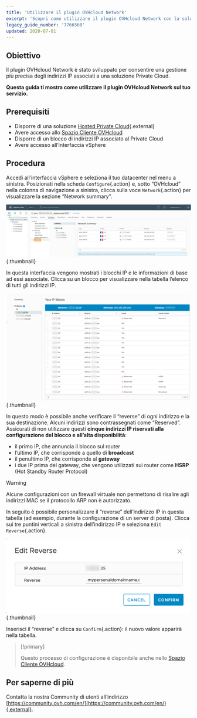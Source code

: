 ```yaml
---
title: 'Utilizzare il plugin OVHcloud Network'
excerpt: 'Scopri come utilizzare il plugin OVHcloud Network con la soluzione Private Cloud'
legacy_guide_number: '7766560'
updated: 2020-07-01
---
```


## Obiettivo

Il plugin OVHcloud Network è stato sviluppato per consentire una gestione più precisa degli indirizzi IP associati a una soluzione Private Cloud.

**Questa guida ti mostra come utilizzare il plugin OVHcloud Network sul tuo servizio.**

## Prerequisiti

- Disporre di una soluzione [Hosted Private Cloud](https://www.ovhcloud.com/it/enterprise/products/hosted-private-cloud/){.external}
- Avere accesso allo [Spazio Cliente OVHcloud](https://www.ovh.com/auth/?action=gotomanager&from=https://www.ovh.it/&ovhSubsidiary=it)
- Disporre di un blocco di indirizzi IP associato al Private Cloud
- Avere accesso all’interfaccia vSphere

## Procedura

Accedi all’interfaccia vSphere e seleziona il tuo datacenter nel menu a sinistra. Posizionati nella scheda `Configure`{.action} e, sotto “OVHcloud” nella colonna di navigazione a sinistra, clicca sulla voce `Network`{.action} per visualizzare la sezione “Network summary”.

![Network summary](images/ovhcloudplugin_01.png){.thumbnail}

In questa interfaccia vengono mostrati i blocchi IP e le informazioni di base ad essi associate. Clicca su un blocco per visualizzare nella tabella l’elenco di tutti gli indirizzi IP.

![Informazioni degli IP e blocchi](images/ovhcloudplugin_02.png){.thumbnail}

In questo modo è possibile anche verificare il “reverse” di ogni indirizzo e la sua destinazione. Alcuni indirizzi sono contrassegnati come “Reserved”. Assicurati di non utilizzare questi **cinque indirizzi IP riservati alla configurazione del blocco e all’alta disponibilità**:

- il primo IP, che annuncia il blocco sul router
- l’ultimo IP, che corrisponde a quello di **broadcast**
- il penultimo IP, che corrisponde al **gateway**
- i due IP prima del gateway, che vengono utilizzati sui router come **HSRP** (Hot Standby Router Protocol)

> [!warning]
> Alcune configurazioni con un firewall virtuale non permettono di risalire agli indirizzi MAC se il protocollo ARP non è autorizzato.
>

In seguito è possibile personalizzare il “reverse” dell’indirizzo IP in questa tabella (ad esempio, durante la configurazione di un server di posta). Clicca sui tre puntini verticali a sinistra dell’indirizzo IP e seleziona `Edit Reverse`{.action}.

![Pulsante Edit Reverse](images/ovhcloudplugin_03.png){.thumbnail}

Inserisci il “reverse” e clicca su `Confirm`{.action}: il nuovo valore apparirà nella tabella.

> [!primary]
>
> Questo processo di configurazione è disponibile anche nello [Spazio Cliente OVHcloud](https://www.ovh.com/auth/?action=gotomanager&from=https://www.ovh.it/&ovhSubsidiary=it). 
> 

## Per saperne di più

Contatta la nostra Community di utenti all’indirizzo [https://community.ovh.com/en/](https://community.ovh.com/en/){.external}.
